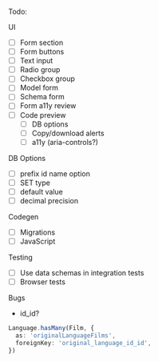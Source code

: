 Todo:

UI

- [ ] Form section
- [ ] Form buttons
- [ ] Text input
- [ ] Radio group
- [ ] Checkbox group
- [ ] Model form
- [ ] Schema form
- [ ] Form a11y review
- [ ] Code preview
  - [ ] DB options
  - [ ] Copy/download alerts
  - [ ] a11y (aria-controls?)

DB Options

- [ ] prefix id name option
- [ ] SET type
- [ ] default value
- [ ] decimal precision

Codegen

- [ ] Migrations
- [ ] JavaScript

Testing

- [ ] Use data schemas in integration tests
- [ ] Browser tests

Bugs

- id_id?

```ts
Language.hasMany(Film, {
  as: 'originalLanguageFilms',
  foreignKey: 'original_language_id_id',
})
```
